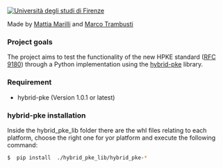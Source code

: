[![Università degli studi di Firenze](https://i.imgur.com/1NmBfH0.png)](https://ingegneria.unifi.it)

Made by [Mattia Marilli](https://github.com/mattiamarilli) and [Marco Trambusti](https://github.com/MarcoTrambusti)

### Project goals
The project aims to test the functionality of the new HPKE standard ([RFC 9180](https://datatracker.ietf.org/doc/rfc9180/)) through a Python implementation using the [hybrid-pke](https://github.com/capeprivacy/hybrid-pke) library.

### Requirement
 - hybrid-pke (Version 1.0.1 or latest)
 
### hybrid-pke installation

Inside the hybrid_pke_lib folder there are the whl files relating to each platform, choose the right one for yor platform and execute the following command:

```sh
$  pip install  ./hybrid_pke_lib/hybrid_pke-*
```


